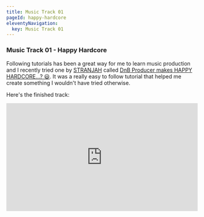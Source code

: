 ```yaml
---
title: Music Track 01
pageId: happy-hardcore
eleventyNavigation:
  key: Music Track 01
---
```


### Music Track 01 - Happy Hardcore

Following tutorials has been a great way for me to learn music production and I recently tried one by [STRANJAH](https://www.youtube.com/@STRANJAH) called [DnB Producer makes HAPPY HARDCORE...? 😃](https://www.youtube.com/watch?v=EXtskGVhvtA). It was a really easy to follow tutorial that helped me create something I wouldn't have tried otherwise.

Here's the finished track:

<div style="position: relative; width: 100%; padding-bottom: 56.25%">
<iframe src="https://www.youtube.com/embed/yodCjqvppqE?si=pCm7wk7HxFxcs2lE"
        title="Happy Hardcore Track | Made using a tutorial by STRANJAH" frameborder="0" allowfullscreen
        allow="accelerometer; autoplay; clipboard-write; encrypted-media; gyroscope; picture-in-picture"
        style="position: absolute; width: 100%; height: 100%;">
</iframe>
</div>
